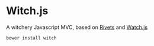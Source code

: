 Witch.js
=====

A witchery Javascript MVC, based on [Rivets](http://rivetsjs.com/) and [Watch.js](http://qix.github.io/watch.js/)

`bower install witch`
